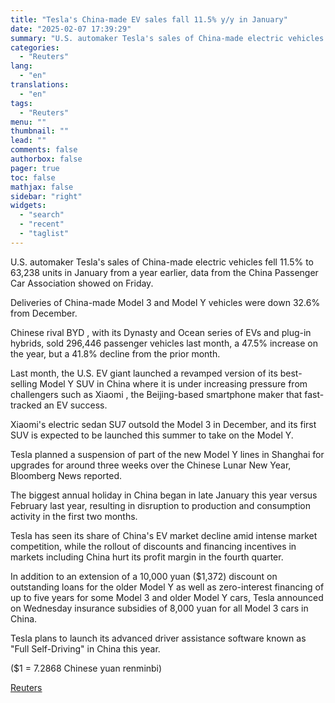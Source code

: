 ```yaml
---
title: "Tesla's China-made EV sales fall 11.5% y/y in January"
date: "2025-02-07 17:39:29"
summary: "U.S. automaker Tesla's sales of China-made electric vehicles fell 11.5% to 63,238 units in January from a year earlier, data from the China Passenger Car Association showed on Friday.Deliveries of China-made Model 3 and Model Y vehicles were down 32.6% from December.Chinese rival BYD , with its Dynasty and Ocean..."
categories:
  - "Reuters"
lang:
  - "en"
translations:
  - "en"
tags:
  - "Reuters"
menu: ""
thumbnail: ""
lead: ""
comments: false
authorbox: false
pager: true
toc: false
mathjax: false
sidebar: "right"
widgets:
  - "search"
  - "recent"
  - "taglist"
---
```


U.S. automaker Tesla's sales of China-made electric vehicles fell 11.5% to 63,238 units in January from a year earlier, data from the China Passenger Car Association showed on Friday.

Deliveries of China-made Model 3 and Model Y vehicles were down 32.6% from December.

Chinese rival BYD , with its Dynasty and Ocean series of EVs and plug-in hybrids, sold 296,446 passenger vehicles last month, a 47.5% increase on the year, but a 41.8% decline from the prior month.

Last month, the U.S. EV giant launched a revamped version of its best-selling Model Y SUV in China where it is under increasing pressure from challengers such as Xiaomi , the Beijing-based smartphone maker that fast-tracked an EV success.

Xiaomi's electric sedan SU7 outsold the Model 3 in December, and its first SUV is expected to be launched this summer to take on the Model Y.

Tesla planned a suspension of part of the new Model Y lines in Shanghai for upgrades for around three weeks over the Chinese Lunar New Year, Bloomberg News reported.

The biggest annual holiday in China began in late January this year versus February last year, resulting in disruption to production and consumption activity in the first two months.

Tesla has seen its share of China's EV market decline amid intense market competition, while the rollout of discounts and financing incentives in markets including China hurt its profit margin in the fourth quarter.

In addition to an extension of a 10,000 yuan ($1,372) discount on outstanding loans for the older Model Y as well as zero-interest financing of up to five years for some Model 3 and older Model Y cars, Tesla announced on Wednesday insurance subsidies of 8,000 yuan for all Model 3 cars in China.

Tesla plans to launch its advanced driver assistance software known as "Full Self-Driving" in China this year.

($1 = 7.2868 Chinese yuan renminbi)

[Reuters](https://www.tradingview.com/news/reuters.com,2025:newsml_L1N3OY0A4:0-tesla-s-china-made-ev-sales-fall-11-5-y-y-in-january/)
